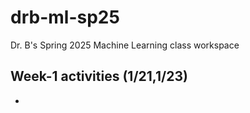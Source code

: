 # drb-ml-sp25
Dr. B's Spring 2025 Machine Learning class workspace 


## Week-1 activities (1/21,1/23)
* 
